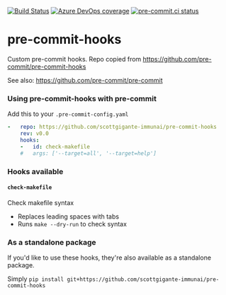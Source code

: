 [![Build Status](https://asottile.visualstudio.com/asottile/_apis/build/status/pre-commit.pre-commit-hooks?branchName=master)](https://asottile.visualstudio.com/asottile/_build/latest?definitionId=17&branchName=master)
[![Azure DevOps coverage](https://img.shields.io/azure-devops/coverage/asottile/asottile/17/master.svg)](https://dev.azure.com/asottile/asottile/_build/latest?definitionId=17&branchName=master)
[![pre-commit.ci status](https://results.pre-commit.ci/badge/github/pre-commit/pre-commit-hooks/master.svg)](https://results.pre-commit.ci/latest/github/pre-commit/pre-commit-hooks/master)

pre-commit-hooks
================

Custom pre-commit hooks. Repo copied from https://github.com/pre-commit/pre-commit-hooks

See also: https://github.com/pre-commit/pre-commit


### Using pre-commit-hooks with pre-commit

Add this to your `.pre-commit-config.yaml`

```yaml
-   repo: https://github.com/scottgigante-immunai/pre-commit-hooks
    rev: v0.0
    hooks:
    -   id: check-makefile
    #   args: ['--target=all', '--target=help']
```

### Hooks available

#### `check-makefile`
Check makefile syntax
  - Replaces leading spaces with tabs
  - Runs `make --dry-run` to check syntax

### As a standalone package

If you'd like to use these hooks, they're also available as a standalone package.

Simply `pip install git+https://github.com/scottgigante-immunai/pre-commit-hooks`
